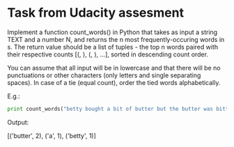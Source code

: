 # Task from Udacity assesment
Implement a function count_words() in Python that takes as input a string TEXT
and a number N, and returns the n most frequently-occuring words in s.
The return value should be a list of tuples - the top n words paired with their
respective counts [(<word>, <count>), (<word>, <count>), ...], sorted
in descending count order.

You can assume that all input will be in lowercase and that there will be no
punctuations or other characters (only letters and single separating spaces).
In case of a tie (equal count), order the tied words alphabetically.

E.g.:

``` python
print count_words("betty bought a bit of butter but the butter was bitter",3)
```
Output:

[('butter', 2), ('a', 1), ('betty', 1)]
